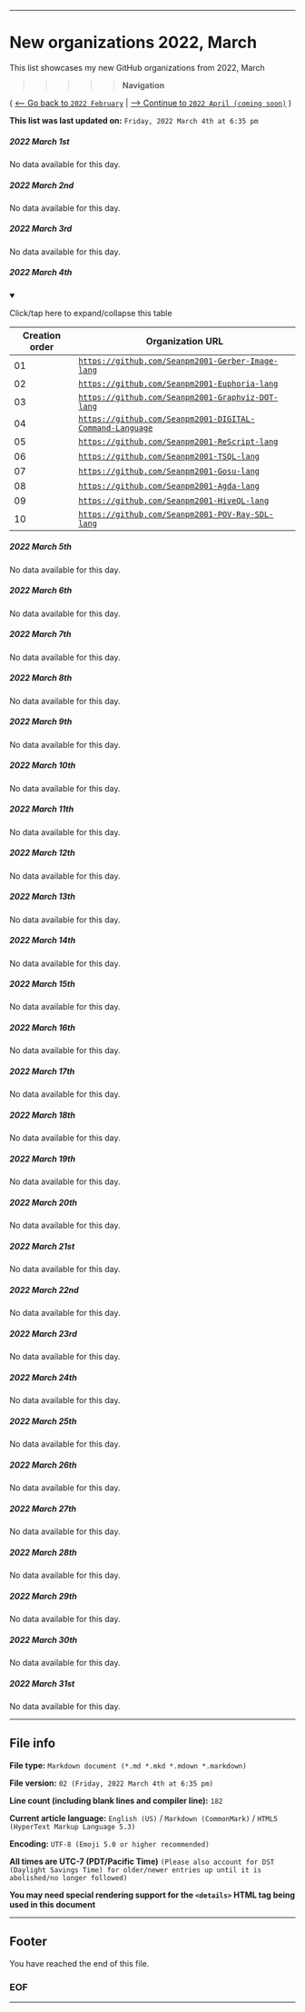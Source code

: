 
***

# New organizations 2022, March

This list showcases my new GitHub organizations from 2022, March

> > > > > **Navigation**

( [<-- Go back to `2022 February`](/NewOrgs/2022/02_February/README.md) | [ --> Continue to `2022 April (coming soon)`](/NewOrgs/2022/04_April/README.md) )

**This list was last updated on:** `Friday, 2022 March 4th at 6:35 pm`

<!-- ##### LIST !-->

##### 2022 March 1st

No data available for this day.

##### 2022 March 2nd

No data available for this day.

##### 2022 March 3rd

No data available for this day.

##### 2022 March 4th

<details open><summary><p lang="en">Click/tap here to expand/collapse this table</p></summary>

| Creation order | Organization URL |
|-----|-----|
| 01 | [`https://github.com/Seanpm2001-Gerber-Image-lang`](https://github.com/Seanpm2001-Gerber-Image-lang/)
| 02 | [`https://github.com/Seanpm2001-Euphoria-lang`](https://github.com/Seanpm2001-Euphoria-lang/)
| 03 | [`https://github.com/Seanpm2001-Graphviz-DOT-lang`](https://github.com/Seanpm2001-Graphviz-DOT-lang/)
| 04 | [`https://github.com/Seanpm2001-DIGITAL-Command-Language`](https://github.com/Seanpm2001-DIGITAL-Command-Language/)
| 05 | [`https://github.com/Seanpm2001-ReScript-lang`](https://github.com/Seanpm2001-ReScript-lang/)
| 06 | [`https://github.com/Seanpm2001-TSQL-lang`](https://github.com/Seanpm2001-TSQL-lang/)
| 07 | [`https://github.com/Seanpm2001-Gosu-lang`](https://github.com/Seanpm2001-Gosu-lang/)
| 08 | [`https://github.com/Seanpm2001-Agda-lang`](https://github.com/Seanpm2001-Agda-lang/)
| 09 | [`https://github.com/Seanpm2001-HiveQL-lang`](https://github.com/Seanpm2001-HiveQL-lang/)
| 10 | [`https://github.com/Seanpm2001-POV-Ray-SDL-lang`](https://github.com/Seanpm2001-POV-Ray-SDL-lang/)

</details>

##### 2022 March 5th

No data available for this day.

##### 2022 March 6th

No data available for this day.

##### 2022 March 7th

No data available for this day.

##### 2022 March 8th

No data available for this day.

##### 2022 March 9th

No data available for this day.

##### 2022 March 10th

No data available for this day.

##### 2022 March 11th

No data available for this day.

##### 2022 March 12th

No data available for this day.

##### 2022 March 13th

No data available for this day.

##### 2022 March 14th

No data available for this day.

##### 2022 March 15th

No data available for this day.

##### 2022 March 16th

No data available for this day.

##### 2022 March 17th

No data available for this day.

##### 2022 March 18th

No data available for this day.

##### 2022 March 19th

No data available for this day.

##### 2022 March 20th

No data available for this day.

##### 2022 March 21st

No data available for this day.

##### 2022 March 22nd

No data available for this day.

##### 2022 March 23rd

No data available for this day.

##### 2022 March 24th

No data available for this day.

##### 2022 March 25th

No data available for this day.

##### 2022 March 26th

No data available for this day.

##### 2022 March 27th

No data available for this day.

##### 2022 March 28th

No data available for this day.

##### 2022 March 29th

No data available for this day.

##### 2022 March 30th

No data available for this day.

##### 2022 March 31st

No data available for this day.

***

## File info

**File type:** `Markdown document (*.md *.mkd *.mdown *.markdown)`

**File version:** `02 (Friday, 2022 March 4th at 6:35 pm)`

**Line count (including blank lines and compiler line):** `182`

**Current article language:** `English (US)` / `Markdown (CommonMark)` / `HTML5 (HyperText Markup Language 5.3)`

**Encoding:** `UTF-8 (Emoji 5.0 or higher recommended)`

**All times are UTC-7 (PDT/Pacific Time)** `(Please also account for DST (Daylight Savings Time) for older/newer entries up until it is abolished/no longer followed)`

**You may need special rendering support for the `<details>` HTML tag being used in this document**

***

## Footer

You have reached the end of this file.

### EOF

***
